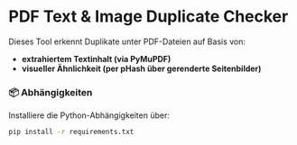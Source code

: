 # PDF Text & Image Duplicate Checker

Dieses Tool erkennt Duplikate unter PDF-Dateien auf Basis von:

- **extrahiertem Textinhalt (via PyMuPDF)**
- **visueller Ähnlichkeit (per pHash über gerenderte Seitenbilder)**

### 📦 Abhängigkeiten

Installiere die Python-Abhängigkeiten über:

```bash
pip install -r requirements.txt

